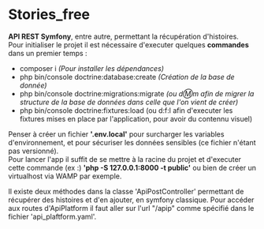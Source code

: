 Stories\_free
=============

**API REST Symfony**, entre autre, permettant la récupération d'histoires.  
Pour initialiser le projet il est nécessaire d'executer quelques **commandes** dans un premier temps :

*   composer i _(Pour installer les dépendances)_
*   php bin/console doctrine:database:create _(Création de la base de donnée)_
*   php bin/console doctrine:migrations:migrate _(ou d:m:m afin de migrer la structure de la base de données dans celle que l'on vient de créer)_
*   php bin/console doctrine:fixtures:load (ou d:f:l afin d'executer les fixtures mises en place par l'application, pour avoir du contennu visuel)

  
Penser à créer un fichier **'.env.local'** pour surcharger les variables d'environnement, et pour sécuriser les données sensibles (ce fichier n'étant pas versionné).  
Pour lancer l'app il suffit de se mettre à la racine du projet et d'executer cette commande (ex :) **'php -S 127.0.0.1:8000 -t public'** ou bien de créer un virtualhost via WAMP par exemple.

Il existe deux méthodes dans la classe 'ApiPostController' permettant de récupérer des histoires et d'en ajouter, en symfony classique.
Pour accéder aux routes d'ApiPlatform il faut aller sur l'url "/apip" comme spécifié dans le fichier 'api_plaftform.yaml'.
